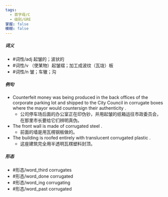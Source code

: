 ```yaml
---
tags:
  - 首字母/C
  - 级别/GRE
掌握: false
模糊: false
---
```

##### 词义
- #词性/adj  起皱的；波状的
- #词性/v  （使某物）起皱褶；加工成波纹（瓦垅）板
- #词性/n  皱；车辙；沟
##### 例句
- Counterfeit money was being produced in the back offices of the corporate parking lot and shipped to the City Council in corrugate boxes where the mayor would countersign their authenticity .
	- 公司停车场后面的办公室正在印伪钞，并用起皱的纸箱运往市政委员会，在那里市长要给它们辨明真伪。
- The front wall is made of corrugated steel .
	- 前面的墙是用瓦楞钢板做的。
- The building is roofed entirely with translucent corrugated plastic .
	- 这座建筑完全用半透明瓦楞塑料封顶。
##### 形态
- #形态/word_third corrugates
- #形态/word_done corrugated
- #形态/word_ing corrugating
- #形态/word_past corrugated
